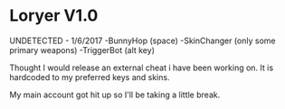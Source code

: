 # Loryer V1.0

UNDETECTED - 1/6/2017
-BunnyHop (space)
-SkinChanger (only some primary weapons)
-TriggerBot (alt key)


 Thought I would release an external cheat i have been working on. It is hardcoded to my preferred keys and skins.

My main account got hit up so I'll be taking a little break.
